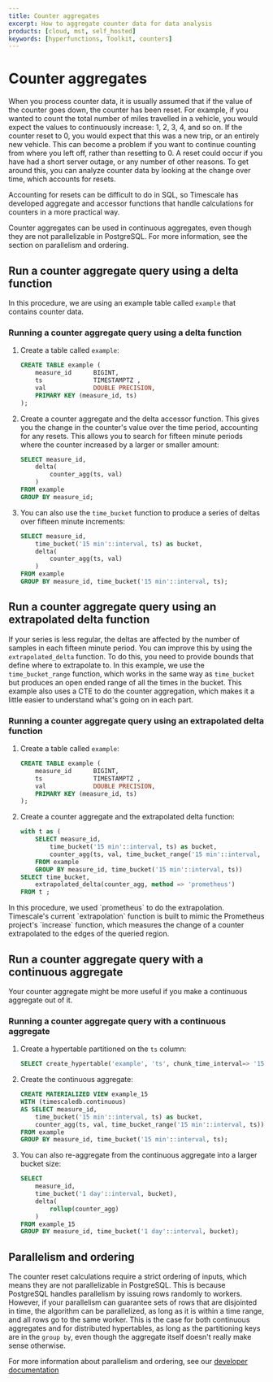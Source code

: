 ```yaml
---
title: Counter aggregates
excerpt: How to aggregate counter data for data analysis
products: [cloud, mst, self_hosted]
keywords: [hyperfunctions, Toolkit, counters]
---
```


# Counter aggregates

When you process counter data, it is usually assumed that if the value of the
counter goes down, the counter has been reset. For example, if you wanted to
count the total number of miles travelled in a vehicle, you would expect the
values to continuously increase: 1, 2, 3, 4, and so on. If the counter reset to
0, you would expect that this was a new trip, or an entirely new vehicle. This
can become a problem if you want to continue counting from where you left off,
rather than resetting to 0. A reset could occur if you have had a short server
outage, or any number of other reasons. To get around this, you can analyze
counter data by looking at the change over time, which accounts for resets.

Accounting for resets can be difficult to do in SQL, so Timescale has developed
aggregate and accessor functions that handle calculations for counters in a more
practical way.

<Highlight type="note">
Counter aggregates can be used in continuous aggregates, even though they are
not parallelizable in PostgreSQL. For more information, see the section on
parallelism and ordering.
</Highlight>

## Run a counter aggregate query using a delta function

In this procedure, we are using an example table called `example` that contains
counter data.

<Procedure>

### Running a counter aggregate query using a delta function

1.  Create a table called `example`:

    ```sql
    CREATE TABLE example (
        measure_id      BIGINT,
        ts              TIMESTAMPTZ ,
        val             DOUBLE PRECISION,
        PRIMARY KEY (measure_id, ts)
    );
    ```

1.  Create a counter aggregate and the delta accessor function. This gives you
    the change in the counter's value over the time period, accounting for any
    resets. This allows you to search for fifteen minute periods where the
    counter increased by a larger or smaller amount:

    ```sql
    SELECT measure_id,
        delta(
            counter_agg(ts, val)
        )
    FROM example
    GROUP BY measure_id;
    ```

1.  You can also use the `time_bucket` function to produce a series of deltas
    over fifteen minute increments:

    ```sql
    SELECT measure_id,
        time_bucket('15 min'::interval, ts) as bucket,
        delta(
            counter_agg(ts, val)
        )
    FROM example
    GROUP BY measure_id, time_bucket('15 min'::interval, ts);
    ```

</Procedure>

## Run a counter aggregate query using an extrapolated delta function

If your series is less regular, the deltas are affected by the number of samples
in each fifteen minute period. You can improve this by using the
`extrapolated_delta` function. To do this, you need to provide bounds that
define where to extrapolate to. In this example, we use the `time_bucket_range`
function, which works in the same way as `time_bucket` but produces an open
ended range of all the times in the bucket. This example also uses a CTE to do
the counter aggregation, which makes it a little easier to understand what's
going on in each part.

<Procedure>

### Running a counter aggregate query using an extrapolated delta function

1.  Create a table called `example`:

    ```sql
    CREATE TABLE example (
        measure_id      BIGINT,
        ts              TIMESTAMPTZ ,
        val             DOUBLE PRECISION,
        PRIMARY KEY (measure_id, ts)
    );
    ```

1.  Create a counter aggregate and the extrapolated delta function:

    ```sql
    with t as (
        SELECT measure_id,
            time_bucket('15 min'::interval, ts) as bucket,
            counter_agg(ts, val, time_bucket_range('15 min'::interval, ts))
        FROM example
        GROUP BY measure_id, time_bucket('15 min'::interval, ts))
    SELECT time_bucket,
        extrapolated_delta(counter_agg, method => 'prometheus')
    FROM t ;
    ```

<Highlight type="note">
In this procedure, we used `prometheus` to do the extrapolation. Timescale's
current `extrapolation` function is built to mimic the Prometheus project's
`increase` function, which measures the change of a counter extrapolated to the
edges of the queried region.
</Highlight>

</Procedure>

## Run a counter aggregate query with a continuous aggregate

Your counter aggregate might be more useful if you make a continuous aggregate
out of it.

<Procedure>

### Running a counter aggregate query with a continuous aggregate

1.  Create a hypertable partitioned on the `ts` column:

    ```sql
    SELECT create_hypertable('example', 'ts', chunk_time_interval=> '15 days'::interval, migrate_data => true);
    ```

1.  Create the continuous aggregate:

    ```sql
    CREATE MATERIALIZED VIEW example_15
    WITH (timescaledb.continuous)
    AS SELECT measure_id,
        time_bucket('15 min'::interval, ts) as bucket,
        counter_agg(ts, val, time_bucket_range('15 min'::interval, ts))
    FROM example
    GROUP BY measure_id, time_bucket('15 min'::interval, ts);
    ```

1.  You can also re-aggregate from the continuous aggregate into a larger
    bucket size:

    ```sql
    SELECT
        measure_id,
        time_bucket('1 day'::interval, bucket),
        delta(
            rollup(counter_agg)
        )
    FROM example_15
    GROUP BY measure_id, time_bucket('1 day'::interval, bucket);
    ```

</Procedure>

## Parallelism and ordering

The counter reset calculations require a strict ordering of inputs, which means
they are not parallelizable in PostgreSQL. This is because PostgreSQL handles
parallelism by issuing rows randomly to workers. However, if your parallelism
can guarantee sets of rows that are disjointed in time, the algorithm can be
parallelized, as long as it is within a time range, and all rows go to the same
worker. This is the case for both continuous aggregates and for distributed
hypertables, as long as the partitioning keys are in the `group by`, even though
the aggregate itself doesn't really make sense otherwise.

For more information about parallelism and ordering, see our
[developer documentation][gh-parallelism-ordering]

[gh-parallelism-ordering]: https://github.com/timescale/timescaledb-toolkit/blob/main/docs/counter_agg.md#counter-agg-ordering
